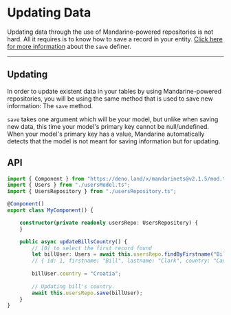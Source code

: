 # Updating Data
Updating data through the use of Mandarine-powered repositories is not hard. All it requires is to know how to save a record in your entity. [Click here for more information](http://localhost:4200/docs/mandarine/mandarine-query-language) about the `save` definer.

----

## Updating

In order to update existent data in your tables by using Mandarine-powered repositories, you will be using the same method that is used to save new information: The `save` method.

`save` takes one argument which will be your model, but unlike when saving new data, this time your model's primary key cannot be null/undefined. When your model's primary key has a value, Mandarine automatically detects that the model is not meant for saving information but for updating.

## API

```typescript
import { Component } from "https://deno.land/x/mandarinets@v2.1.5/mod.ts";
import { Users } from "./usersModel.ts";
import { UsersRepository } from "./usersRepository.ts";

@Component()
export class MyComponent() {

    constructor(private readonly usersRepo: UsersRepository) {
    }

    public async updateBillsCountry() {
        // [0] to select the first record found
        let billUser: Users = await this.usersRepo.findByFirstname("Bill")[0];
        // { id: 1, firstname: "Bill", lastname: "Clark", country: "Canada" }
        
        billUser.country = "Croatia";
        
        // Updating bill's country.
        await this.usersRepo.save(billUser);
    }
}

```
